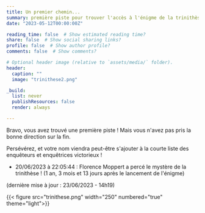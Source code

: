 ```yaml
---
title: Un premier chemin...
summary: première piste pour trouver l'accès à l'énigme de la trinithèse
date: "2023-05-12T00:00:00Z"

reading_time: false  # Show estimated reading time?
share: false  # Show social sharing links?
profile: false  # Show author profile?
comments: false  # Show comments?

# Optional header image (relative to `assets/media/` folder).
header:
  caption: ""
  image: "trinithese2.png"

_build:
  list: never
  publishResources: false
  render: always

---
```

Bravo, vous avez trouvé une première piste ! Mais vous n'avez pas pris la bonne direction sur la fin.

Persévérez, et votre nom viendra peut-être s'ajouter à la courte liste des enquêteurs et enquêtrices victorieux !

- 20/06/2023 à 22:05:44 : Florence Moppert a percé le mystère de la trinithèse ! (1 an, 3 mois et 13 jours après le lancement de l'énigme)

(dernière mise à jour : 23/06/2023 - 14h19)


{{< figure src="trinithese.png" width="250" numbered="true" theme="light">}}
